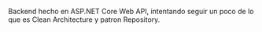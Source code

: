 Backend hecho en ASP.NET Core Web API, intentando seguir un poco de lo que es Clean Architecture y patron Repository. 
